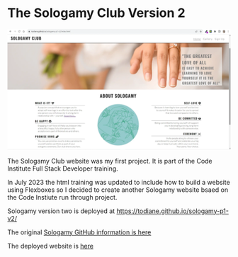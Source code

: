 
# The Sologamy Club Version 2
![sologamy version 2](assets/images/sologamy-v2.webp)

The Sologamy Club website was my first project. It is part of the Code Institute Full Stack Developer training.

In July 2023 the html training was updated to include how to build a website using Flexboxes so I decided to create another Sologamy website bsaed on the Code Instiute run through project.

Sologamy version two is deployed at https://todiane.github.io/sologamy-p1-v2/

The original [Sologamy GitHub information is here](https://github.com/todiane/sologamyp1)

The deployed website is [here](https://todiane.github.io/sologamyp1/)
